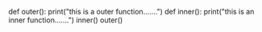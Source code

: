 def outer():
    print("this is a outer function.......")
    def inner():
        print("this is an  inner function.......")
    inner()
outer()
